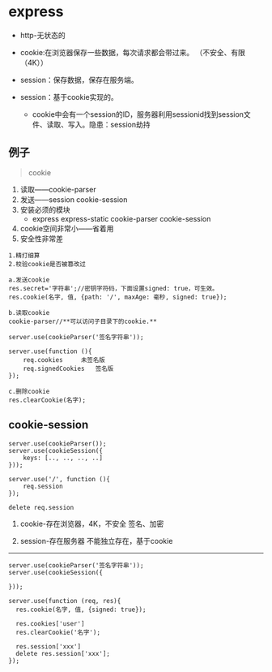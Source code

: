 # express
- http-无状态的

- cookie:在浏览器保存一些数据，每次请求都会带过来。
（不安全、有限（4K））
- session：保存数据，保存在服务端。
- session：基于cookie实现的。
  * cookie中会有一个session的ID，服务器利用sessionid找到session文件、读取、写入。隐患：session劫持

## 例子
> cookie
1. 读取――cookie-parser 
2. 发送――session cookie-session
3. 安装必须的模块 
   - express express-static cookie-parser cookie-session
4. cookie空间非常小――省着用
5. 安全性非常差
```
1.精打细算
2.校验cookie是否被篡改过

a.发送cookie
res.secret='字符串';//密钥字符码，下面设置signed: true，可生效。
res.cookie(名字, 值, {path: '/', maxAge: 毫秒, signed: true});

b.读取cookie
cookie-parser//**可以访问子目录下的cookie.**

server.use(cookieParser('签名字符串'));

server.use(function (){
	req.cookies		未签名版
	req.signedCookies	签名版
});

c.删除cookie
res.clearCookie(名字);
```
## cookie-session
```
server.use(cookieParser());
server.use(cookieSession({
	keys: [.., .., .., ..]
}));

server.use('/', function (){
	req.session
});

delete req.session
```
1. cookie-存在浏览器，4K，不安全
  签名、加密

2. session-存在服务器
  不能独立存在，基于cookie
  ---
  ```
  server.use(cookieParser('签名字符串'));
server.use(cookieSession({

}));

server.use(function (req, res){
	res.cookie(名字, 值, {signed: true});

	res.cookies['user']
	res.clearCookie('名字');

	res.session['xxx']
	delete res.session['xxx'];
});
```